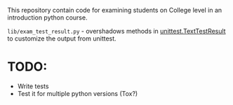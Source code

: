 This repository contain code for examining students on College level in an introduction python course.

`lib/exam_test_result.py` - overshadows methods in [unittest.TextTestResult](https://github.com/python/cpython/blob/master/Lib/unittest/runner.py#L29) to customize the output from unittest.


# TODO:
- Write tests
- Test it for multiple python versions (Tox?)
